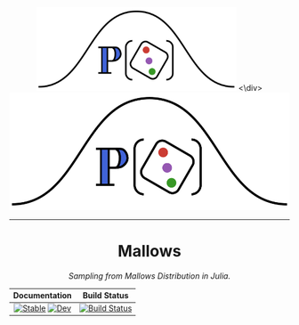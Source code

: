 <div align="center">
<picture>
  <source media="(prefers-color-scheme: light)" srcset="https://github.com/Luiz-Lorena/Mallows.jl/raw/master/docs/src/assets/logo.svg">
  <source media="(prefers-color-scheme: dark)" srcset="https://github.com/Luiz-Lorena/Mallows.jl/raw/master/docs/src/assets/logo-dark.svg">
  <img alt="Mallows.jl logo." src="https://github.com/Luiz-Lorena/Mallows.jl/raw/master/docs/src/assets/logo.svg" height="150">
</picture>
<\div>

<picture>
  <source media="(prefers-color-scheme: light)" srcset="https://github.com/Luiz-Lorena/Mallows.jl/blob/master/docs/src/assets/logo.svg">
  <source media="(prefers-color-scheme: dark)" srcset="https://github.com/Luiz-Lorena/Mallows.jl/blob/master/docs/src/assets/logo-dark.svg">
  <img alt="Mallows.jl logo." src="https://github.com/Luiz-Lorena/Mallows.jl/blob/master/docs/src/assets/logo.svg" style="height: 50%; width: auto;">
</picture>

---

# Mallows

*Sampling from Mallows Distribution in Julia.*

| **Documentation**                                                               | **Build Status**                                                                                |
|:-------------------------------------------------------------------------------:|:-----------------------------------------------------------------------------------------------:|
| [![Stable](https://img.shields.io/badge/docs-stable-blue.svg)](https://luiz-lorena.github.io/Mallows.jl/stable/) [![Dev](https://img.shields.io/badge/docs-dev-blue.svg)](https://luiz-lorena.github.io/Mallows.jl/dev/) | [![Build Status](https://github.com/luiz-lorena/Mallows.jl/actions/workflows/CI.yml/badge.svg?branch=master)](https://github.com/luiz-lorena/Mallows.jl/actions/workflows/CI.yml?query=branch%3Amaster) |
